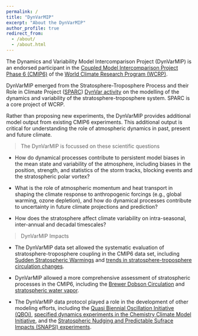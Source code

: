```yaml
---
permalink: /
title: "DynVarMIP"
excerpt: "About the DynVarMIP"
author_profile: true
redirect_from: 
  - /about/
  - /about.html
---
```


The Dynamics and Variability Model Intercomparison Project (DynVarMIP) is an endorsed participant in the [Coupled Model Intercomparison Project Phase 6 (CMIP6)](https://www.wcrp-climate.org/wgcm-cmip/wgcm-cmip6) of the [World Climate Research Program (WCRP)](https://www.wcrp-climate.org/).

DynVarMIP emerged from the Stratosphere-Troposphere Process and their Role in Climate Project ([SPARC](https://www.sparc-climate.org/)) [DynVar activity](https://www.sparc-climate.org/activities/dynamical-variability/) on the modelling of the dynamics and variability of the stratosphere-troposphere system. SPARC is a core project of WCRP.

Rather than proposing new experiments, the DynVarMIP provides additional model output from existing CMIP6 experiments. This additional output is critical for understanding the role of atmospheric dynamics in past, present and future climate.

> The DynVarMIP is focussed on these scientific questions 

*  How do dynamical processes contribute to persistent model biases in the mean state and variability of the atmosphere, including biases in the position, strength, and statistics of the storm tracks, blocking events and the stratospheric polar vortex?

* What is the role of atmospheric momentum and heat transport in shaping the climate response to anthropogenic forcings (e.g., global warming, ozone depletion), and how do dynamical processes contribute to uncertainty in future climate projections and prediction?

* How does the stratosphere affect climate variability on intra-seasonal, inter-annual and decadal timescales?


> DynVarMIP Impacts

* The DynVarMIP data set allowed the systematic evaluation of stratosphere-troposphere coupling in the CMIP6 data set, including [Sudden Stratospheric Warmings](https://dynvarmip.github.io/publication/2020-02-28) and [trends in stratosphere-troposphere circulation changes](https://dynvarmip.github.io/publication/2022-09-06).

* DynVarMIP allowed a more comprehensive assessment of stratospheric processes in the CMIP6, including the [Brewer Dobson Circulation](https://dynvarmip.github.io/publication/2021-09-10) and [stratospheric water vapor](https://dynvarmip.github.io/publication/2023-07-03). 

* The DynVarMIP data protocol played a role in the development of other modeling efforts, including the [Quasi Biennial Oscillation Initiative (QBOi)](https://dynvarmip.github.io/publication/2018-03-16), [specified dynamics experiments in the Chemistry Climate Model Initiative](https://dynvarmip.github.io/publication/2020-03-31), and the [Stratospheric Nudging and Predictable Sufrace Impacts (SNAPSI) experiments](https://dynvarmip.github.io/publication/2022-07-04).


